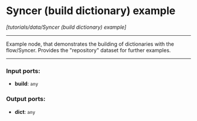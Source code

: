 # Syncer (build dictionary) example

_[tutorials/data/Syncer (build dictionary) example]_

---

Example node, that demonstrates the building of dictionaries with the flow/Syncer. Provides the "repository" dataset for further examples.  

---

### Input ports:

* __build__: ` any `

### Output ports:

* __dict__: ` any `


